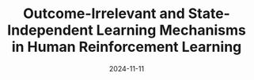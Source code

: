 ---
title: "Outcome-Irrelevant and State-Independent Learning Mechanisms in Human Reinforcement Learning"
collection: publications
category: conferences
paperurl: https://openreview.net/forum?id=JADzOpkqiU
date: 2024-11-11
venue: 'NeurIPS 2024 Workshop on Behavioral ML'
citation: 'Ben-Artzi, I., & Shahar, N.  (2024). NeurIPS 2024 Workshop on Behavioral ML.'
---
